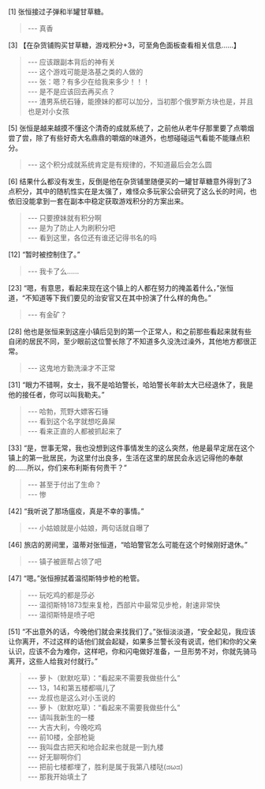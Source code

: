 
[1] 张恒接过子弹和半罐甘草糖。
>--- 真香<br>

[3] 【在杂货铺购买甘草糖，游戏积分+3，可至角色面板查看相关信息……】
>--- 应该跟副本背后的神有关<br>
>--- 这个游戏可能是洛基之类的人做的<br>
>--- 张：嗯？有多少在给我来多少！！！<br>
>--- 是不是应该回去再买点？<br>
>--- 渣男系统石锤，能撩妹的都可以加分，当初那个俄罗斯方块也是，并且也是对小女孩<br>

[5] 张恒是越来越摸不懂这个清奇的成就系统了，之前他从老牛仔那里要了点嚼烟尝了尝，除了有些好奇大名鼎鼎的嚼烟的味道外，也想碰碰运气看能不能赚点积分。
>--- 这个积分成就系统肯定是有规律的，不知道最后会怎么圆<br>

[6] 结果什么都没有发生，反倒是他在杂货铺里随便买的一罐甘草糖意外得到了3点积分，其中的随机性实在是太强了，难怪众多玩家公会研究了这么长的时间，也依旧没能拿到一套在副本中稳定获取游戏积分的方案出来。
>--- 只要撩妹就有积分啊<br>
>--- 是为了防止人为刷积分吧<br>
>--- 看到这里，各位还有谁还记得书名的吗<br>

[12] “暂时被控制住了。”
>--- 我卡了么……<br>

[23] “嗯，有意思，看起来现在这个镇上的人都在努力的掩盖着什么，”张恒道，“不知道等下我们要见的治安官又在其中扮演了什么样的角色。”
>--- 有金矿？<br>

[28] 他也是张恒来到这座小镇后见到的第一个正常人，和之前那些看起来就有些自闭的居民不同，至少眼前这位警长除了不知道多久没洗过澡外，其他地方都很正常。
>--- 这鬼地方勤洗澡才不正常<br>

[31] “眼力不错啊，女士，我不是哈珀警长，哈珀警长年龄太大已经退休了，我是他的接任者，你可以叫我勒夫。”
>--- 哈勃，荒野大嫖客石锤<br>
>--- 看到这个名字就想吃鼻屎<br>
>--- 看来正直的人都被抓起来了<br>

[33] “是，世事无常，我也没想到这件事情发生的这么突然，他是最早定居在这个镇上的第一批居民，为这里付出良多，生活在这里的居民会永远记得他的奉献的……所以，你们来布利斯有何贵干？”
>--- 甚至于付出了生命？<br>
>--- 惨<br>

[42] “我听说了那场瘟疫，真是不幸的事情。”
>--- 小姑娘就是小姑娘，两句话就自曝了<br>

[46] 旅店的房间里，温蒂对张恒道，“哈珀警官怎么可能在这个时候刚好退休。”
>--- 镇子被匪帮占领了吧<br>

[47] “嗯。”张恒擦拭着温彻斯特步枪的枪管。
>--- 玩吃鸡的都是莎必<br>
>--- 温彻斯特1873型来复枪，西部片中最常见步枪，射速非常快<br>
>--- 温彻斯特是喷子吧<br>

[51] “不出意外的话，今晚他们就会来找我们了。”张恒淡淡道，“安全起见，我应该让你离开，不过这样的话他们就会起疑，如果多兰警长没有说谎，他们和你的父亲认识，应该不会为难你，这样吧，你和闪电做好准备，一旦形势不对，你就先骑马离开，这些人给我对付就行。”
>--- 萝卜（默默吃草）：“看起来不需要我做些什么”<br>
>--- 13，14和第五楼都嗝儿了<br>
>--- 龙叔也是这么对小玉说的<br>
>--- 萝卜（默默吃草）：“看起来不需要我做些什么”<br>
>--- 请叫我新生的一楼<br>
>--- 大吉大利，今晚吃鸡<br>
>--- 前10楼，全部枪毙<br>
>--- 我叫盘古把天和地合起来也就是一到九楼<br>
>--- 好无聊啊你们<br>
>--- 把前七楼都埋了，胜利是属于我第八楼哒(ಡωಡ)<br>
>--- 那我开始填土了<br>
